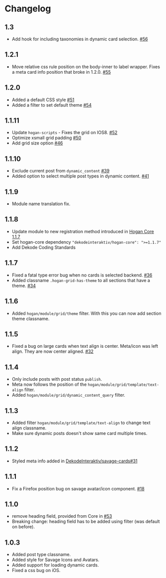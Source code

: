 # Changelog

## 1.3
- Add hook for including taxonomies in dynamic card selection. 
[#56](https://github.com/DekodeInteraktiv/hogan-grid/pull/56)

## 1.2.1
- Move relative css rule position on the body-inner to label wrapper. Fixes a meta card info position that broke in 1.2.0. [#55](https://github.com/DekodeInteraktiv/hogan-grid/pull/55)

## 1.2.0
- Added a default CSS style [#51](https://github.com/DekodeInteraktiv/hogan-grid/pull/51)
- Added a filter to set default theme [#54](https://github.com/DekodeInteraktiv/hogan-grid/pull/54)

## 1.1.11
- Update `hogan-scripts` - Fixes the grid on IOS8. [#52](https://github.com/DekodeInteraktiv/hogan-grid/pull/52)
- Optimize xsmall grid padding [#50](https://github.com/DekodeInteraktiv/hogan-grid/pull/50)
- Add grid size option [#46](https://github.com/DekodeInteraktiv/hogan-grid/pull/46)

## 1.1.10
- Exclude current post from `dynamic_content` [#39](https://github.com/DekodeInteraktiv/hogan-grid/pull/39)
- Added option to select multiple post types in dynamic content. [#41](https://github.com/DekodeInteraktiv/hogan-grid/issues/41)

## 1.1.9
- Module name translation fix.

## 1.1.8
- Update module to new registration method introduced in [Hogan Core 1.1.7](https://github.com/DekodeInteraktiv/hogan-core/releases/tag/1.1.7)
- Set hogan-core dependency `"dekodeinteraktiv/hogan-core": ">=1.1.7"`
- Add Dekode Coding Standards

## 1.1.7
- Fixed a fatal type error bug when no cards is selected backend. [#36](https://github.com/DekodeInteraktiv/hogan-grid/issues/36)
- Added classname `.hogan-grid-has-theme` to all sections that have a theme. [#34](https://github.com/DekodeInteraktiv/hogan-grid/issues/34)

## 1.1.6
- Added `hogan/module/grid/theme` filter. With this you can now add section theme classname.

## 1.1.5
- Fixed a bug on large cards when text align is center. Meta/icon was left align. They are now center aligned. [#32](https://github.com/DekodeInteraktiv/hogan-grid/issues/32)

## 1.1.4
- Only include posts with post status `publish`.
- Meta now follows the position of the `hogan/module/grid/template/text-align` filter.
- Added `hogan/module/grid/dynamic_content_query` filter.

## 1.1.3
- Added filter `hogan/module/grid/template/text-align` to change text align classname.
- Make sure dynamic posts doesn't show same card multiple times.

## 1.1.2
- Styled meta info added in [DekodeInteraktiv/savage-cards#31](https://github.com/DekodeInteraktiv/savage-cards/pull/31)

## 1.1.1
- Fix a Firefox position bug on savage avatar/icon component. [#18](https://github.com/DekodeInteraktiv/hogan-grid/issues/18)

## 1.1.0
- remove heading field, provided from Core in [#53](https://github.com/DekodeInteraktiv/hogan-core/pull/53)
- Breaking change: heading field has to be added using filter (was default on before).

## 1.0.3
- Added post type classname.
- Added style for Savage Icons and Avatars.
- Added support for loading dynamic cards.
- Fixed a css bug on iOS.
